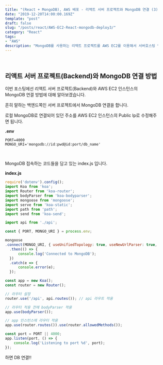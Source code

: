 ```yaml
---
title: "(React + MongoDB), AWS 배포 - 리액트 서버 프로젝트와 MongoDB 연결 (3)"
date: "2019-12-20T14:00:00.169Z"
template: "post"
draft: false
slug: "/posts/react/AWS-EC2-React-mongodb-deploy3/"
category: "React"
tags:
- "AWS"
description: "MongoDB를 사용하는 리액트 프로젝트를 AWS EC2를 이용해서 서버호스팅 받는 과정을 정리한 내용입니다."
---
```


<br>

## 리액트 서버 프로젝트(Backend)와 MongoDB 연결 방법

이번 포스팅에선 리액트 서버 프로젝트(Backend)와 AWS EC2 인스턴스의 MongoDB 연결 방법에 대해 알아보겠습니다.

흔히 말하는 백엔드쪽인 서버 프로젝트에서 MongoDB 연결을 합니다.

로컬 MongoDB로 연결되어 있던 주소를 AWS EC2 인스턴스의 Public Ip로 수정해주면 됩니다.

**.env**

```
PORT=4000
MONGO_URI='mongodb://id:pwd@id:port/db_name'
```

<br>

MongoDB 접속하는 코드들을 담고 있는 index.js 입니다.

**index.js**

``` JavaScript
require('dotenv').config();
import Koa from 'koa';
import Router from 'koa-router';
import bodyParser from 'koa-bodyparser';
import mongoose from 'mongoose';
import serve from 'koa-static';
import path from 'path';
import send from 'koa-send';

import api from './api';

const { PORT, MONGO_URI } = process.env;

mongoose
.connect(MONGO_URI, { useUnifiedTopology: true, useNewUrlParser: true, useFindAndModify: false })
  .then(() => {
      console.log('Connected to MongoDB');
  })
  .catch(e => {
      console.error(e);
  });

const app = new Koa();
const router = new Router();

// 라우터 설정
router.use('/api', api.routes()); // api 라우트 적용

// 라우터 적용 전에 bodyParser 적용
app.use(bodyParser());

// app 인스턴스에 라우터 적용
app.use(router.routes()).use(router.allowedMethods());

const port = PORT || 4000;
app.listen(port, () => {
    console.log('Listening to port %d', port);
});
```

하면 DB 연결!!
